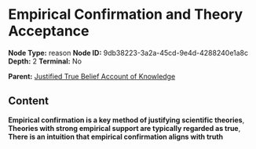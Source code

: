 # Empirical Confirmation and Theory Acceptance

**Node Type:** reason
**Node ID:** 9db38223-3a2a-45cd-9e4d-4288240e1a8c
**Depth:** 2
**Terminal:** No

**Parent:** [Justified True Belief Account of Knowledge](justified-true-belief-account-of-knowledge.md)

## Content

**Empirical confirmation is a key method of justifying scientific theories**, **Theories with strong empirical support are typically regarded as true**, **There is an intuition that empirical confirmation aligns with truth**

